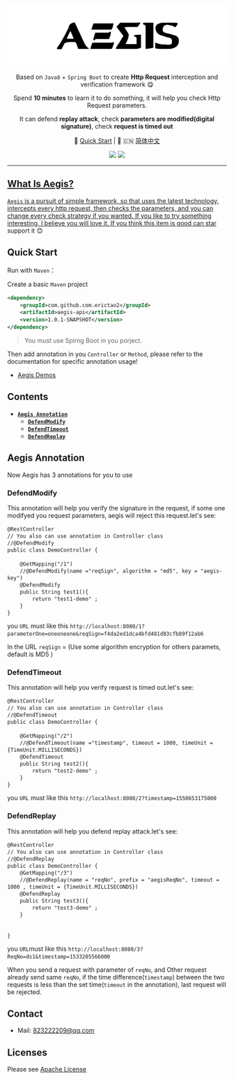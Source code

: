 <p align="center">
    <a href="https://lets-blade.com"><img src="https://raw.githubusercontent.com/EricTao2/images-repository/master/aegis/u%3D3539311380%2C3414701668%26fm%3D27%26gp%3D0.jpg" width="650"/></a>
</p>
<p align="center">Based on <code>Java8</code> + <code>Spring Boot</code> to create <b>Http Request</b> interception and verification framework 😋</p>
<p align="center">Spend <b>10 minutes</b> to learn it to do something, it will help you check Http Request parameters.</p>
<p align="center">It can defend <b>replay attack</b>, check <b>parameters are modified(digital signature)</b>, check <b>request is timed out</b></p>
<p align="center">
    🐾 <a href="#quick-start" target="_blank">Quick Start</a> |
    🌚
    🇨🇳 <a href="README_CN.md">简体中文</a>
</p>
<p align="center">
</a>
    <a href="#"><img src="https://img.shields.io/maven-central/v/com.bladejava/blade-mvc.svg?style=flat-square"></a>
    <a href="LICENSE"><img src="https://img.shields.io/badge/license-Apache%202-4EB1BA.svg?style=flat-square">
</p>

***

## What Is Aegis?

`Aegis` is a pursuit of simple framework, so that uses the latest technology, intercepts every http request,  then checks the parameters, and you can change every check strategy if you wanted.
If you like to try something interesting, I believe you will love it.
If you think this item is good can [star](https://github.com/EricTao2/aegis) support it :blush:

## Quick Start

Run with `Maven`：

Create a basic `Maven` project

```xml
<dependency>
    <groupId>com.github.com.erictao2</groupId>
    <artifactId>aegis-api</artifactId>
    <version>1.0.1-SNAPSHOT</version>
</dependency>
```

> You must use Spirng Boot in you porject.

Then add annotation in you `Controller` or `Method`, please refer to the documentation for specific annotation usage!

+ [Aegis Demos](https://github.com/lets-blade/blade-demos)

## Contents

- [**`Aegis Annotation`**](#aegis-annotation)
    - [**`DefendModify`**](#defendmodify)
    - [**`DefendTimeout`**](#defendtimeout)
    - [**`DefendReplay`**](#defendreplay)

## Aegis Annotation
Now Aegis has 3 annotations for you to use

### DefendModify
This annotation will help you verify the signature in the request, if some one modifyed you request parameters, aegis will reject this request.let's see:
```
@RestController
// You also can use annotation in Controller class
//@DefendModify
public class DemoController {

    @GetMapping("/1")
    //@DefendModify(name ="reqSign", algorithm = "md5", key = "aegis-key")
    @DefendModify
    public String test1(){
        return "test1-demo" ;
    }
}
```
you `URL` must like this
`http://localhost:8080/1?parameterOne=oneoneone&reqSign=f4da2ed1dca4bfd481d83cfb89f12ab6`

In the URL
`reqSign` = (Use some algorithm encryption for others paramets, default is MD5 )

### DefendTimeout
This annotation will help you verify request is timed out.let's see: 
```
@RestController
// You also can use annotation in Controller class
//@DefendTimeout
public class DemoController {

    @GetMapping("/2")
    //@DefendTimeout(name ="timestamp", timeout = 1000, timeUnit = {TimeUnit.MILLISECONDS})
    @DefendTimeout
    public String test2(){
        return "test2-demo" ;
    }
}
```
you `URL` must like this
`http://localhost:8080/2?timestamp=1550653175000`

### DefendReplay
This annotation will help you defend replay attack.let's see: 
```
@RestController
// You also can use annotation in Controller class
//@DefendReplay
public class DemoController {
    @GetMapping("/3")
    //@DefendReplay(name = "reqNo", prefix = "aegisReqNo", timeout = 1000 , timeUnit = {TimeUnit.MILLISECONDS})
    @DefendReplay
    public String test3(){
        return "test3-demo" ;
    }


}
```
you `URL`must like this
`http://localhost:8080/3?ReqNo=ds1&timestamp=1533205566000`

When you send a request with parameter of `reqNo`, and Other request already send same `reqNo`, if the time difference(`timestamp`) between the two requests is less than the set time(`timeout` in the annotation), last request will be rejected.

## Contact

- Mail: 823222209@qq.com

## Licenses

Please see [Apache License](LICENSE)
